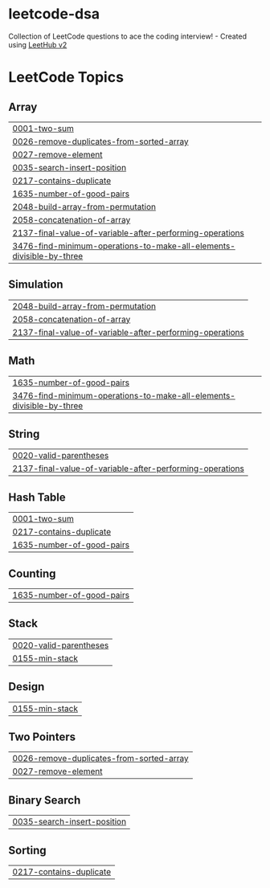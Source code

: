 # leetcode-dsa
Collection of LeetCode questions to ace the coding interview! - Created using [LeetHub v2](https://github.com/arunbhardwaj/LeetHub-2.0)

<!---LeetCode Topics Start-->
# LeetCode Topics
## Array
|  |
| ------- |
| [0001-two-sum](https://github.com/kavi-kandpal/leetcode-dsa/tree/master/0001-two-sum) |
| [0026-remove-duplicates-from-sorted-array](https://github.com/kavi-kandpal/leetcode-dsa/tree/master/0026-remove-duplicates-from-sorted-array) |
| [0027-remove-element](https://github.com/kavi-kandpal/leetcode-dsa/tree/master/0027-remove-element) |
| [0035-search-insert-position](https://github.com/kavi-kandpal/leetcode-dsa/tree/master/0035-search-insert-position) |
| [0217-contains-duplicate](https://github.com/kavi-kandpal/leetcode-dsa/tree/master/0217-contains-duplicate) |
| [1635-number-of-good-pairs](https://github.com/kavi-kandpal/leetcode-dsa/tree/master/1635-number-of-good-pairs) |
| [2048-build-array-from-permutation](https://github.com/kavi-kandpal/leetcode-dsa/tree/master/2048-build-array-from-permutation) |
| [2058-concatenation-of-array](https://github.com/kavi-kandpal/leetcode-dsa/tree/master/2058-concatenation-of-array) |
| [2137-final-value-of-variable-after-performing-operations](https://github.com/kavi-kandpal/leetcode-dsa/tree/master/2137-final-value-of-variable-after-performing-operations) |
| [3476-find-minimum-operations-to-make-all-elements-divisible-by-three](https://github.com/kavi-kandpal/leetcode-dsa/tree/master/3476-find-minimum-operations-to-make-all-elements-divisible-by-three) |
## Simulation
|  |
| ------- |
| [2048-build-array-from-permutation](https://github.com/kavi-kandpal/leetcode-dsa/tree/master/2048-build-array-from-permutation) |
| [2058-concatenation-of-array](https://github.com/kavi-kandpal/leetcode-dsa/tree/master/2058-concatenation-of-array) |
| [2137-final-value-of-variable-after-performing-operations](https://github.com/kavi-kandpal/leetcode-dsa/tree/master/2137-final-value-of-variable-after-performing-operations) |
## Math
|  |
| ------- |
| [1635-number-of-good-pairs](https://github.com/kavi-kandpal/leetcode-dsa/tree/master/1635-number-of-good-pairs) |
| [3476-find-minimum-operations-to-make-all-elements-divisible-by-three](https://github.com/kavi-kandpal/leetcode-dsa/tree/master/3476-find-minimum-operations-to-make-all-elements-divisible-by-three) |
## String
|  |
| ------- |
| [0020-valid-parentheses](https://github.com/kavi-kandpal/leetcode-dsa/tree/master/0020-valid-parentheses) |
| [2137-final-value-of-variable-after-performing-operations](https://github.com/kavi-kandpal/leetcode-dsa/tree/master/2137-final-value-of-variable-after-performing-operations) |
## Hash Table
|  |
| ------- |
| [0001-two-sum](https://github.com/kavi-kandpal/leetcode-dsa/tree/master/0001-two-sum) |
| [0217-contains-duplicate](https://github.com/kavi-kandpal/leetcode-dsa/tree/master/0217-contains-duplicate) |
| [1635-number-of-good-pairs](https://github.com/kavi-kandpal/leetcode-dsa/tree/master/1635-number-of-good-pairs) |
## Counting
|  |
| ------- |
| [1635-number-of-good-pairs](https://github.com/kavi-kandpal/leetcode-dsa/tree/master/1635-number-of-good-pairs) |
## Stack
|  |
| ------- |
| [0020-valid-parentheses](https://github.com/kavi-kandpal/leetcode-dsa/tree/master/0020-valid-parentheses) |
| [0155-min-stack](https://github.com/kavi-kandpal/leetcode-dsa/tree/master/0155-min-stack) |
## Design
|  |
| ------- |
| [0155-min-stack](https://github.com/kavi-kandpal/leetcode-dsa/tree/master/0155-min-stack) |
## Two Pointers
|  |
| ------- |
| [0026-remove-duplicates-from-sorted-array](https://github.com/kavi-kandpal/leetcode-dsa/tree/master/0026-remove-duplicates-from-sorted-array) |
| [0027-remove-element](https://github.com/kavi-kandpal/leetcode-dsa/tree/master/0027-remove-element) |
## Binary Search
|  |
| ------- |
| [0035-search-insert-position](https://github.com/kavi-kandpal/leetcode-dsa/tree/master/0035-search-insert-position) |
## Sorting
|  |
| ------- |
| [0217-contains-duplicate](https://github.com/kavi-kandpal/leetcode-dsa/tree/master/0217-contains-duplicate) |
<!---LeetCode Topics End-->